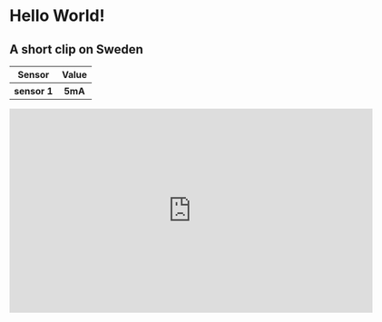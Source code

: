 
<script src="test.js"> 
document.getElementById("s1").innerHTML = testName;
document.getElementById("val1").innerHTML = testVal;
</script>
<h1>Hello World!</h1>
<h2>A short clip on Sweden</h2>

<table>
	<tr>
		<th> Sensor</th>
		<th> Value</th>
	</tr>
	<tr>
		<th id="s1"> sensor 1 </th>
		<th id="val1"> 5mA </th>
	</tr>
</table>
<iframe src="https://player.vimeo.com/video/139564068" width="640" height="360" frameborder="0" allowfullscreen></iframe>
	
